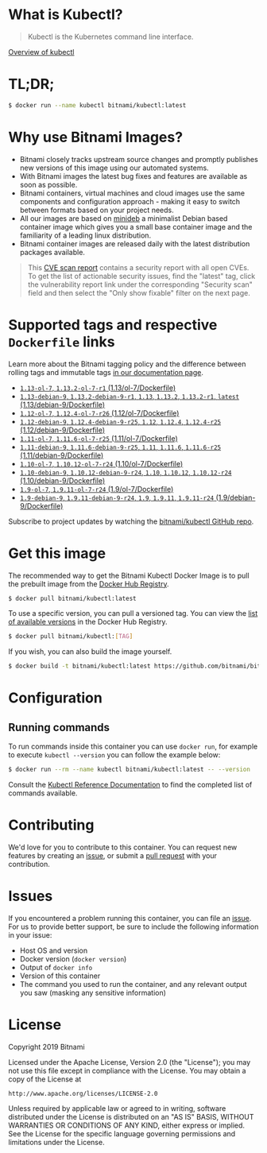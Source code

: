 
# What is Kubectl?

> Kubectl is the Kubernetes command line interface.

[Overview of kubectl](https://kubernetes.io/docs/reference/kubectl/overview/)

# TL;DR;

```bash
$ docker run --name kubectl bitnami/kubectl:latest
```

# Why use Bitnami Images?

* Bitnami closely tracks upstream source changes and promptly publishes new versions of this image using our automated systems.
* With Bitnami images the latest bug fixes and features are available as soon as possible.
* Bitnami containers, virtual machines and cloud images use the same components and configuration approach - making it easy to switch between formats based on your project needs.
* All our images are based on [minideb](https://github.com/bitnami/minideb) a minimalist Debian based container image which gives you a small base container image and the familiarity of a leading linux distribution.
* Bitnami container images are released daily with the latest distribution packages available.


> This [CVE scan report](https://quay.io/repository/bitnami/kubectl?tab=tags) contains a security report with all open CVEs. To get the list of actionable security issues, find the "latest" tag, click the vulnerability report link under the corresponding "Security scan" field and then select the "Only show fixable" filter on the next page.

# Supported tags and respective `Dockerfile` links

Learn more about the Bitnami tagging policy and the difference between rolling tags and immutable tags [in our documentation page](https://docs.bitnami.com/containers/how-to/understand-rolling-tags-containers/).


* [`1.13-ol-7`, `1.13.2-ol-7-r1` (1.13/ol-7/Dockerfile)](https://github.com/bitnami/bitnami-docker-kubectl/blob/1.13.2-ol-7-r1/1.13/ol-7/Dockerfile)
* [`1.13-debian-9`, `1.13.2-debian-9-r1`, `1.13`, `1.13.2`, `1.13.2-r1`, `latest` (1.13/debian-9/Dockerfile)](https://github.com/bitnami/bitnami-docker-kubectl/blob/1.13.2-debian-9-r1/1.13/debian-9/Dockerfile)
* [`1.12-ol-7`, `1.12.4-ol-7-r26` (1.12/ol-7/Dockerfile)](https://github.com/bitnami/bitnami-docker-kubectl/blob/1.12.4-ol-7-r26/1.12/ol-7/Dockerfile)
* [`1.12-debian-9`, `1.12.4-debian-9-r25`, `1.12`, `1.12.4`, `1.12.4-r25` (1.12/debian-9/Dockerfile)](https://github.com/bitnami/bitnami-docker-kubectl/blob/1.12.4-debian-9-r25/1.12/debian-9/Dockerfile)
* [`1.11-ol-7`, `1.11.6-ol-7-r25` (1.11/ol-7/Dockerfile)](https://github.com/bitnami/bitnami-docker-kubectl/blob/1.11.6-ol-7-r25/1.11/ol-7/Dockerfile)
* [`1.11-debian-9`, `1.11.6-debian-9-r25`, `1.11`, `1.11.6`, `1.11.6-r25` (1.11/debian-9/Dockerfile)](https://github.com/bitnami/bitnami-docker-kubectl/blob/1.11.6-debian-9-r25/1.11/debian-9/Dockerfile)
* [`1.10-ol-7`, `1.10.12-ol-7-r24` (1.10/ol-7/Dockerfile)](https://github.com/bitnami/bitnami-docker-kubectl/blob/1.10.12-ol-7-r24/1.10/ol-7/Dockerfile)
* [`1.10-debian-9`, `1.10.12-debian-9-r24`, `1.10`, `1.10.12`, `1.10.12-r24` (1.10/debian-9/Dockerfile)](https://github.com/bitnami/bitnami-docker-kubectl/blob/1.10.12-debian-9-r24/1.10/debian-9/Dockerfile)
* [`1.9-ol-7`, `1.9.11-ol-7-r24` (1.9/ol-7/Dockerfile)](https://github.com/bitnami/bitnami-docker-kubectl/blob/1.9.11-ol-7-r24/1.9/ol-7/Dockerfile)
* [`1.9-debian-9`, `1.9.11-debian-9-r24`, `1.9`, `1.9.11`, `1.9.11-r24` (1.9/debian-9/Dockerfile)](https://github.com/bitnami/bitnami-docker-kubectl/blob/1.9.11-debian-9-r24/1.9/debian-9/Dockerfile)

Subscribe to project updates by watching the [bitnami/kubectl GitHub repo](https://github.com/bitnami/bitnami-docker-kubectl).

# Get this image

The recommended way to get the Bitnami Kubectl Docker Image is to pull the prebuilt image from the [Docker Hub Registry](https://hub.docker.com/r/bitnami/kubectl).

```bash
$ docker pull bitnami/kubectl:latest
```

To use a specific version, you can pull a versioned tag. You can view the [list of available versions](https://hub.docker.com/r/bitnami/kubectl/tags/) in the Docker Hub Registry.

```bash
$ docker pull bitnami/kubectl:[TAG]
```

If you wish, you can also build the image yourself.

```bash
$ docker build -t bitnami/kubectl:latest https://github.com/bitnami/bitnami-docker-kubectl.git
```

# Configuration

## Running commands

To run commands inside this container you can use `docker run`, for example to execute `kubectl --version` you can follow the example below:

```bash
$ docker run --rm --name kubectl bitnami/kubectl:latest -- --version
```

Consult the [Kubectl Reference Documentation](https://kubernetes.io/docs/reference/generated/kubectl/kubectl-commands) to find the completed list of commands available.

# Contributing

We'd love for you to contribute to this container. You can request new features by creating an [issue](https://github.com/bitnami/bitnami-docker-kubectl/issues), or submit a [pull request](https://github.com/bitnami/bitnami-docker-kubectl/pulls) with your contribution.

# Issues

If you encountered a problem running this container, you can file an [issue](https://github.com/bitnami/bitnami-docker-kubectl/issues). For us to provide better support, be sure to include the following information in your issue:

- Host OS and version
- Docker version (`docker version`)
- Output of `docker info`
- Version of this container
- The command you used to run the container, and any relevant output you saw (masking any sensitive information)

# License

Copyright 2019 Bitnami

Licensed under the Apache License, Version 2.0 (the "License");
you may not use this file except in compliance with the License.
You may obtain a copy of the License at

    http://www.apache.org/licenses/LICENSE-2.0

Unless required by applicable law or agreed to in writing, software
distributed under the License is distributed on an "AS IS" BASIS,
WITHOUT WARRANTIES OR CONDITIONS OF ANY KIND, either express or implied.
See the License for the specific language governing permissions and
limitations under the License.
